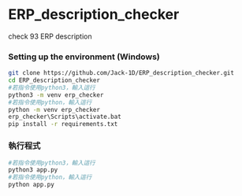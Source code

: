 # ERP_description_checker
check 93 ERP description
### Setting up the environment (Windows)

``` bash
git clone https://github.com/Jack-1D/ERP_description_checker.git
cd ERP_description_checker
#若指令使用python3，輸入這行
python3 -m venv erp_checker
#若指令使用python，輸入這行
python -m venv erp_checker
erp_checker\Scripts\activate.bat
pip install -r requirements.txt

```

### 執行程式
``` bash
#若指令使用python3，輸入這行
python3 app.py
#若指令使用python，輸入這行
python app.py

```

